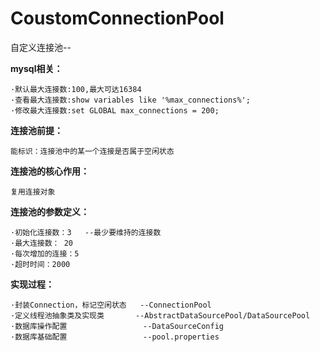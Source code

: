 # CoustomConnectionPool
自定义连接池--

**mysql相关：**

    ·默认最大连接数:100,最大可达16384
    ·查看最大连接数:show variables like '%max_connections%';
    ·修改最大连接数:set GLOBAL max_connections = 200;

**连接池前提：**
    
    能标识：连接池中的某一个连接是否属于空闲状态

**连接池的核心作用：**

    复用连接对象
    
**连接池的参数定义：**
    
    ·初始化连接数：3   --最少要维持的连接数
    ·最大连接数： 20
    ·每次增加的连接：5
    ·超时时间：2000
    
**实现过程：**  

    ·封装Connection，标记空闲状态   --ConnectionPool
    ·定义线程池抽象类及实现类       --AbstractDataSourcePool/DataSourcePool
    ·数据库操作配置                 --DataSourceConfig
    ·数据库基础配置                 --pool.properties